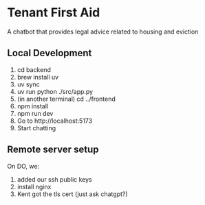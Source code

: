 # Tenant First Aid

A chatbot that provides legal advice related to housing and eviction

## Local Development

1. cd backend
2. brew install uv
3. uv sync
4. uv run python ./src/app.py 
4. (in another terminal) cd ../frontend
5. npm install
6. npm run dev
7. Go to http://localhost:5173
8. Start chatting

## Remote server setup
On DO, we:
1. added our ssh public keys
2. install nginx
3. Kent got the tls cert (just ask chatgpt?)

